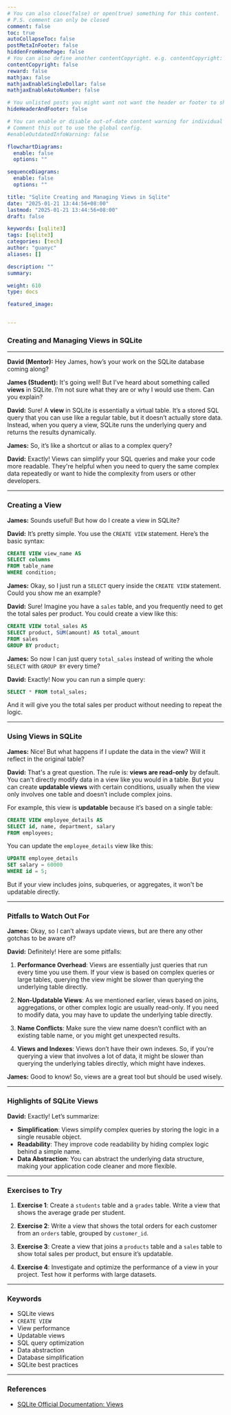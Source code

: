 ```yaml
---
# You can also close(false) or open(true) something for this content.
# P.S. comment can only be closed
comment: false
toc: true
autoCollapseToc: false
postMetaInFooter: false
hiddenFromHomePage: false
# You can also define another contentCopyright. e.g. contentCopyright: "This is another copyright."
contentCopyright: false
reward: false
mathjax: false
mathjaxEnableSingleDollar: false
mathjaxEnableAutoNumber: false

# You unlisted posts you might want not want the header or footer to show
hideHeaderAndFooter: false

# You can enable or disable out-of-date content warning for individual post.
# Comment this out to use the global config.
#enableOutdatedInfoWarning: false

flowchartDiagrams:
  enable: false
  options: ""

sequenceDiagrams:
  enable: false
  options: ""

title: "Sqlite Creating and Managing Views in Sqlite"
date: "2025-01-21 13:44:56+08:00"
lastmod: "2025-01-21 13:44:56+08:00"
draft: false

keywords: [sqlite3]
tags: [sqlite3]
categories: [tech]
author: "guanyc"
aliases: []

description: ""
summary:

weight: 610
type: docs

featured_image:


---
```


### **Creating and Managing Views in SQLite**

---

**David (Mentor):** Hey James, how’s your work on the SQLite database coming along?

**James (Student):** It's going well! But I’ve heard about something called **views** in SQLite. I’m not sure what they are or why I would use them. Can you explain?

**David:** Sure! A **view** in SQLite is essentially a virtual table. It’s a stored SQL query that you can use like a regular table, but it doesn’t actually store data. Instead, when you query a view, SQLite runs the underlying query and returns the results dynamically.

**James:** So, it’s like a shortcut or alias to a complex query?

**David:** Exactly! Views can simplify your SQL queries and make your code more readable. They're helpful when you need to query the same complex data repeatedly or want to hide the complexity from users or other developers.

---

### **Creating a View**

**James:** Sounds useful! But how do I create a view in SQLite?

**David:** It’s pretty simple. You use the `CREATE VIEW` statement. Here’s the basic syntax:

```sql
CREATE VIEW view_name AS
SELECT columns
FROM table_name
WHERE condition;
```

**James:** Okay, so I just run a `SELECT` query inside the `CREATE VIEW` statement. Could you show me an example?

**David:** Sure! Imagine you have a `sales` table, and you frequently need to get the total sales per product. You could create a view like this:

```sql
CREATE VIEW total_sales AS
SELECT product, SUM(amount) AS total_amount
FROM sales
GROUP BY product;
```

**James:** So now I can just query `total_sales` instead of writing the whole `SELECT` with `GROUP BY` every time?

**David:** Exactly! Now you can run a simple query:

```sql
SELECT * FROM total_sales;
```

And it will give you the total sales per product without needing to repeat the logic.

---

### **Using Views in SQLite**

**James:** Nice! But what happens if I update the data in the view? Will it reflect in the original table?

**David:** That's a great question. The rule is: **views are read-only** by default. You can't directly modify data in a view like you would in a table. But you can create **updatable views** with certain conditions, usually when the view only involves one table and doesn’t include complex joins.

For example, this view is **updatable** because it’s based on a single table:

```sql
CREATE VIEW employee_details AS
SELECT id, name, department, salary
FROM employees;
```

You can update the `employee_details` view like this:

```sql
UPDATE employee_details
SET salary = 60000
WHERE id = 5;
```

But if your view includes joins, subqueries, or aggregates, it won't be updatable directly.

---

### **Pitfalls to Watch Out For**

**James:** Okay, so I can’t always update views, but are there any other gotchas to be aware of?

**David:** Definitely! Here are some pitfalls:

1. **Performance Overhead**: Views are essentially just queries that run every time you use them. If your view is based on complex queries or large tables, querying the view might be slower than querying the underlying table directly.

2. **Non-Updatable Views**: As we mentioned earlier, views based on joins, aggregations, or other complex logic are usually read-only. If you need to modify data, you may have to update the underlying table directly.

3. **Name Conflicts**: Make sure the view name doesn’t conflict with an existing table name, or you might get unexpected results.

4. **Views and Indexes**: Views don’t have their own indexes. So, if you're querying a view that involves a lot of data, it might be slower than querying the underlying tables directly, which might have indexes.

**James:** Good to know! So, views are a great tool but should be used wisely.

---

### **Highlights of SQLite Views**

**David:** Exactly! Let’s summarize:

- **Simplification**: Views simplify complex queries by storing the logic in a single reusable object.
- **Readability**: They improve code readability by hiding complex logic behind a simple name.
- **Data Abstraction**: You can abstract the underlying data structure, making your application code cleaner and more flexible.

---

### **Exercises to Try**

1. **Exercise 1**: Create a `students` table and a `grades` table. Write a view that shows the average grade per student.
   
2. **Exercise 2**: Write a view that shows the total orders for each customer from an `orders` table, grouped by `customer_id`.

3. **Exercise 3**: Create a view that joins a `products` table and a `sales` table to show total sales per product, but ensure it’s updatable.

4. **Exercise 4**: Investigate and optimize the performance of a view in your project. Test how it performs with large datasets.


---

### **Keywords**

- SQLite views
- `CREATE VIEW`
- View performance
- Updatable views
- SQL query optimization
- Data abstraction
- Database simplification
- SQLite best practices

---

### **References**

- [SQLite Official Documentation: Views](https://www.sqlite.org/lang_createview.html)

